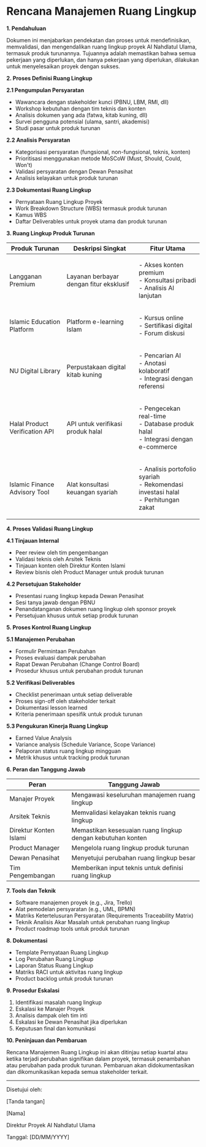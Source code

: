 # Rencana Manajemen Ruang Lingkup

**1. Pendahuluan**

Dokumen ini menjabarkan pendekatan dan proses untuk mendefinisikan, memvalidasi, dan mengendalikan ruang lingkup proyek AI Nahdlatul Ulama, termasuk produk turunannya. Tujuannya adalah memastikan bahwa semua pekerjaan yang diperlukan, dan hanya pekerjaan yang diperlukan, dilakukan untuk menyelesaikan proyek dengan sukses.

**2. Proses Definisi Ruang Lingkup**

**2.1 Pengumpulan Persyaratan**

* Wawancara dengan stakeholder kunci (PBNU, LBM, RMI, dll)
* Workshop kebutuhan dengan tim teknis dan konten
* Analisis dokumen yang ada (fatwa, kitab kuning, dll)
* Survei pengguna potensial (ulama, santri, akademisi)
* Studi pasar untuk produk turunan

**2.2 Analisis Persyaratan**

* Kategorisasi persyaratan (fungsional, non-fungsional, teknis, konten)
* Prioritisasi menggunakan metode MoSCoW (Must, Should, Could, Won't)
* Validasi persyaratan dengan Dewan Penasihat
* Analisis kelayakan untuk produk turunan

**2.3 Dokumentasi Ruang Lingkup**

* Pernyataan Ruang Lingkup Proyek
* Work Breakdown Structure (WBS) termasuk produk turunan
* Kamus WBS
* Daftar Deliverables untuk proyek utama dan produk turunan

**3. Ruang Lingkup Produk Turunan**

| Produk Turunan                 | Deskripsi Singkat                       | Fitur Utama                                                                                  |
| ------------------------------ | --------------------------------------- | -------------------------------------------------------------------------------------------- |
| Langganan Premium              | Layanan berbayar dengan fitur eksklusif | <p>- Akses konten premium<br>- Konsultasi pribadi<br>- Analisis AI lanjutan</p>              |
| Islamic Education Platform     | Platform e-learning Islam               | <p>- Kursus online<br>- Sertifikasi digital<br>- Forum diskusi</p>                           |
| NU Digital Library             | Perpustakaan digital kitab kuning       | <p>- Pencarian AI<br>- Anotasi kolaboratif<br>- Integrasi dengan referensi</p>               |
| Halal Product Verification API | API untuk verifikasi produk halal       | <p>- Pengecekan real-time<br>- Database produk halal<br>- Integrasi dengan e-commerce</p>    |
| Islamic Finance Advisory Tool  | Alat konsultasi keuangan syariah        | <p>- Analisis portofolio syariah<br>- Rekomendasi investasi halal<br>- Perhitungan zakat</p> |

**4. Proses Validasi Ruang Lingkup**

**4.1 Tinjauan Internal**

* Peer review oleh tim pengembangan
* Validasi teknis oleh Arsitek Teknis
* Tinjauan konten oleh Direktur Konten Islami
* Review bisnis oleh Product Manager untuk produk turunan

**4.2 Persetujuan Stakeholder**

* Presentasi ruang lingkup kepada Dewan Penasihat
* Sesi tanya jawab dengan PBNU
* Penandatanganan dokumen ruang lingkup oleh sponsor proyek
* Persetujuan khusus untuk setiap produk turunan

**5. Proses Kontrol Ruang Lingkup**

**5.1 Manajemen Perubahan**

* Formulir Permintaan Perubahan
* Proses evaluasi dampak perubahan
* Rapat Dewan Perubahan (Change Control Board)
* Prosedur khusus untuk perubahan produk turunan

**5.2 Verifikasi Deliverables**

* Checklist penerimaan untuk setiap deliverable
* Proses sign-off oleh stakeholder terkait
* Dokumentasi lesson learned
* Kriteria penerimaan spesifik untuk produk turunan

**5.3 Pengukuran Kinerja Ruang Lingkup**

* Earned Value Analysis
* Variance analysis (Schedule Variance, Scope Variance)
* Pelaporan status ruang lingkup mingguan
* Metrik khusus untuk tracking produk turunan

**6. Peran dan Tanggung Jawab**

| Peran                  | Tanggung Jawab                                              |
| ---------------------- | ----------------------------------------------------------- |
| Manajer Proyek         | Mengawasi keseluruhan manajemen ruang lingkup               |
| Arsitek Teknis         | Memvalidasi kelayakan teknis ruang lingkup                  |
| Direktur Konten Islami | Memastikan kesesuaian ruang lingkup dengan kebutuhan konten |
| Product Manager        | Mengelola ruang lingkup produk turunan                      |
| Dewan Penasihat        | Menyetujui perubahan ruang lingkup besar                    |
| Tim Pengembangan       | Memberikan input teknis untuk definisi ruang lingkup        |

**7. Tools dan Teknik**

* Software manajemen proyek (e.g., Jira, Trello)
* Alat pemodelan persyaratan (e.g., UML, BPMN)
* Matriks Ketertelusuran Persyaratan (Requirements Traceability Matrix)
* Teknik Analisis Akar Masalah untuk perubahan ruang lingkup
* Product roadmap tools untuk produk turunan

**8. Dokumentasi**

* Template Pernyataan Ruang Lingkup
* Log Perubahan Ruang Lingkup
* Laporan Status Ruang Lingkup
* Matriks RACI untuk aktivitas ruang lingkup
* Product backlog untuk produk turunan

**9. Prosedur Eskalasi**

1. Identifikasi masalah ruang lingkup
2. Eskalasi ke Manajer Proyek
3. Analisis dampak oleh tim inti
4. Eskalasi ke Dewan Penasihat jika diperlukan
5. Keputusan final dan komunikasi

**10. Peninjauan dan Pembaruan**

Rencana Manajemen Ruang Lingkup ini akan ditinjau setiap kuartal atau ketika terjadi perubahan signifikan dalam proyek, termasuk penambahan atau perubahan pada produk turunan. Pembaruan akan didokumentasikan dan dikomunikasikan kepada semua stakeholder terkait.

***

Disetujui oleh:

\[Tanda tangan]

\[Nama]

Direktur Proyek AI Nahdlatul Ulama

Tanggal: \[DD/MM/YYYY]

